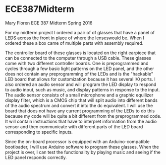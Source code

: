 # ECE387Midterm

Mary Floren
ECE 387 Midterm
Spring 2016

For my midterm project I ordered a pair of of glasses that have a panel of LEDS across the front in place of where the lenseswould be. When I ordered these a box came of multiple parts with assembly required. 


The controller board of these glasses is located on the right earpiece that can be connected to the computer through a USB cable. These glasses come with two different controller boards. One is preprogrammed and cycles through a few basic light patterns on the LED panel, and the other does not contain any preprogramming of the LEDs and is the "hackable" LED board that allows for customization because it has several i/0 ports. I also ordered an audio sensor and  will program the LED display to respond to audio input, such as music, and display patterns in response to the input. The audio sensor consists of a small microphone and a graphic equilizer display filter, which is a CMOS chip that will split audio into different bands of the audio spectrum and convert it into the dc equivalent. I will use the board that does not have any current programming of the LEDs to do this because my code will be quite a bit different from the preprogrammed code. It will contain instructions that have to interpret information from the audio sensor and then communicate with different parts of the LED board corresponding to specific inputs. 


Since the on-board processor is equipped with an Arduino-compatible bootloader, I will use Arduino software to program these glasses. When the project is over, I can test the functionality by playing music and seeing if the LED panel responds correctly.  
